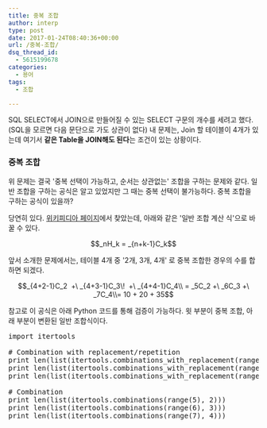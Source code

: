 ```yaml
---
title: 중복 조합
author: interp
type: post
date: 2017-01-24T08:40:36+00:00
url: /중복-조합/
dsq_thread_id:
  - 5615199678
categories:
  - 용어
tags:
  - 조합

---
```

SQL SELECT에서 JOIN으로 만들어질 수 있는 SELECT 구문의 개수를 세려고 했다. (SQL을 모르면 다음 문단으로 가도 상관이 없다) 내 문제는, Join 할 테이블이 4개가 있는데 여기서 **같은 Table을 JOIN해도 된다**는 조건이 있는 상황이다.

### 중복 조합

위 문제는 결국 '중복 선택이 가능하고, 순서는 상관없는' 조합을 구하는 문제와 같다. 일반 조합을 구하는 공식은 알고 있었지만 그 때는 중복 선택이 불가능하다. 중복 조합을 구하는 공식이 있을까?

당연히 있다. [위키피디아 페이지][1]에서 찾았는데, 아래와 같은 '일반 조합 계산 식'으로 바꿀 수 있다.

<p style="text-align: center;">
  $$_nH_k = _{n+k-1}C_k$$
</p>

<p style="text-align: left;">
  앞서 소개한 문제에서는, 테이블 4개 중 '2개, 3개, 4개' 로 중복 조합한 경우의 수를 합하면 되겠다.
</p>

<p style="text-align: center;">
  $$_{4+2-1}C_2  +\ _{4+3-1}C_3\!  +\ _{4+4-1}C_4\\ = _5C_2 +\ _6C_3 +\ _7C_4\\= 10 + 20 + 35$$
</p>

<p style="text-align: left;">
  참고로 이 공식은 아래 Python 코드를 통해 검증이 가능하다. 윗 부분이 중복 조합, 아래 부분이 변환된 일반 조합식이다.
</p>

<pre class="brush: python; title: ; notranslate" title="">import itertools

# Combination with replacement/repetition
print len(list(itertools.combinations_with_replacement(range(4), 2)))
print len(list(itertools.combinations_with_replacement(range(4), 3)))
print len(list(itertools.combinations_with_replacement(range(4), 4)))

# Combination
print len(list(itertools.combinations(range(5), 2)))
print len(list(itertools.combinations(range(6), 3)))
print len(list(itertools.combinations(range(7), 4)))
</pre>

 [1]: https://ko.wikipedia.org/wiki/%EC%A1%B0%ED%95%A9